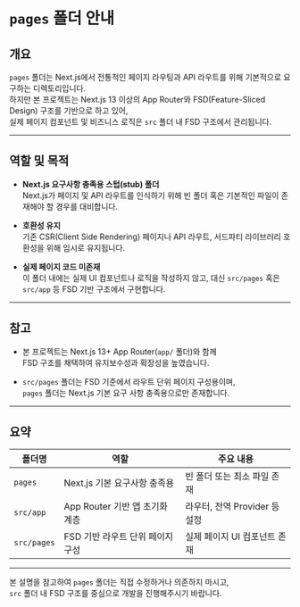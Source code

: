 # `pages` 폴더 안내

## 개요
`pages` 폴더는 Next.js에서 전통적인 페이지 라우팅과 API 라우트를 위해 기본적으로 요구하는 디렉토리입니다.  
하지만 본 프로젝트는 Next.js 13 이상의 App Router와 FSD(Feature-Sliced Design) 구조를 기반으로 하고 있어,  
실제 페이지 컴포넌트 및 비즈니스 로직은 `src` 폴더 내 FSD 구조에서 관리됩니다.

---

## 역할 및 목적

- **Next.js 요구사항 충족용 스텁(stub) 폴더**  
  Next.js가 페이지 및 API 라우트를 인식하기 위해 빈 폴더 혹은 기본적인 파일이 존재해야 할 경우를 대비합니다.

- **호환성 유지**  
  기존 CSR(Client Side Rendering) 페이지나 API 라우트, 서드파티 라이브러리 호환성을 위해 임시로 유지됩니다.

- **실제 페이지 코드 미존재**  
  이 폴더 내에는 실제 UI 컴포넌트나 로직을 작성하지 않고, 대신 `src/pages` 혹은 `src/app` 등 FSD 기반 구조에서 구현합니다.

---

## 참고

- 본 프로젝트는 Next.js 13+ App Router(`app/` 폴더)와 함께  
  FSD 구조를 채택하여 유지보수성과 확장성을 높였습니다.

- `src/pages` 폴더는 FSD 기준에서 라우트 단위 페이지 구성용이며,  
  `pages` 폴더는 Next.js 기본 요구 사항 충족용으로만 존재합니다.

---

## 요약

| 폴더명   | 역할                          | 주요 내용                           |
| -------- | ----------------------------- | --------------------------------- |
| `pages`  | Next.js 기본 요구사항 충족용   | 빈 폴더 또는 최소 파일 존재       |
| `src/app`| App Router 기반 앱 초기화 계층 | 라우터, 전역 Provider 등 설정     |
| `src/pages` | FSD 기반 라우트 단위 페이지 구성 | 실제 페이지 UI 컴포넌트 존재      |

---

본 설명을 참고하여 `pages` 폴더는 직접 수정하거나 의존하지 마시고,  
`src` 폴더 내 FSD 구조를 중심으로 개발을 진행해주시기 바랍니다.
